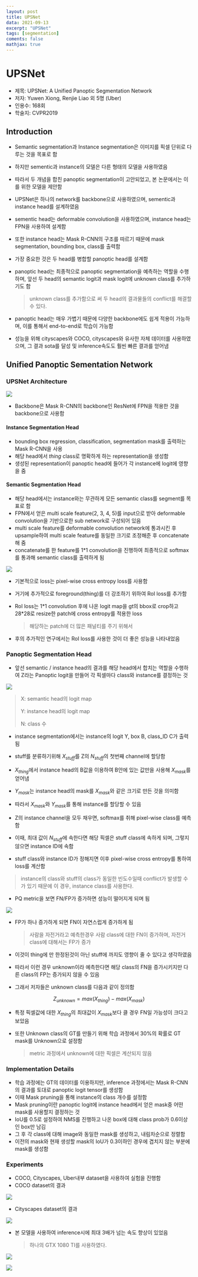 ```yaml
---
layout: post
title: UPSNet
data: 2021-09-13
excerpt: "UPSNet"
tags: [segmentation]
coments: false
mathjax: true
---
```




# UPSNet

- 제목: UPSNet: A Unified Panoptic Segmentation Network
- 저자: Yuwen Xiong, Renjie Liao 외 5명 (Uber)
- 인용수: 168회
- 학술지: CVPR2019



## Introduction

- Semantic segmentation과 Instance segmentation은 이미지를 픽셀 단위로 다루는 것을 목표로 함

- 하지만 sementic과 instance의 모델은 다른 형태의 모델을 사용하였음

- 따라서 두 개념을 합친 panoptic segmentation이 고안되었고, 본 논문에서는 이를 위한 모델을 제안함

- UPSNet은 하나의 network를 backbone으로 사용하였으며, sementic과 instance head를 설계하였음

- sementic head는 deformable convolution을 사용하였으며, instance head는 FPN을 사용하여 설계함

- 또한 instance head는 Mask R-CNN의 구조를 따르기 때문에 mask segmentation, bounding box, class를 출력함

- 가장 중요한 것은 두 head를 병합할 panoptic head를 설계함

- panoptic head는 최종적으로 panoptic segmentation을 예측하는 역할을 수행하며, 앞선 두 head의 semantic logit과 mask logit에 unknown class를 추가하기도 함

  > unknown class를 추가함으로 써 두 head의 결과물들의 conflict를 해결할 수 있다.

- panoptic head는 매우 가볍기 때문에 다양한 backbone에도 쉽게 적용이 가능하며, 이를 통해서 end-to-end로 학습이 가능함

- 성능을 위해 cityscapes와 COCO, cityscapes와 유사한 자체 데이터를 사용하였으며, 그 결과 sota를 달성 및 inference속도도 훨씬 빠른 결과를 얻어냄

## Unified Panoptic Sementation Network

### UPSNet Architecture

![](C:\workspace\논문\upsnet\fig1.png)



- Backbone은 Mask R-CNN의 backbone인 ResNet에 FPN을 적용한 것을 backbone으로 사용함

#### Instance Segmentation Head

- bounding box regression, classification, segmentation mask를 출력하는 Mask R-CNN을 사용
- 해당 head에서 *thing* class로 명확하게 하는 representation을 생성함
- 생성된 representation이 panoptic head에 들어가 각 instance에 logit에 영향을 줌

#### Semantic Segmentation Head

- 해당 head에서는 instance와는 무관하게 모든 semantic class를 segment를 목표로 함
- FPN에서 얻은 multi scale feature(2, 3, 4, 5)를 input으로 받아 deformable convolution을 기반으로한 sub network로 구성되어 있음
- multi scale feature를 deformable convolution network에 통과시킨 후 upsample하여 multi scale feature를 동일한 크기로 조정해준 후 concatenate해 줌
- concatenate를 한 feature를 1\*1 convolution을 진행하여 최종적으로 softmax를 통과해 semantic class를 출력하게 됨

![](C:\workspace\논문\upsnet\fig2.png)

- 기본적으로 loss는 pixel-wise cross entropy loss를 사용함

- 거기에 추가적으로 foreground(thing)를 더 강조하기 위하여 RoI loss를 추가함

- RoI loss는 1\*1 convolution 후에 나온 logit map을 gt의 bbox로 crop하고 28\*28로 resize한 patch에 cross entropy를 적용한 loss

  > 해당하는 patch에 더 많은 패널티를 주기 위해서

- 후의 추가적인 연구에서는 RoI loss를 사용한 것이 더 좋은 성능을 나타내었음

### Panoptic Segmentation Head

- 앞선 semantic / instance head의 결과를 해당 head에서 합치는 역할을 수행하여 Z라는 Panoptic logit을 만들어 각 픽셀마다 class와 instance를 결정하는 것

![](C:\workspace\논문\upsnet\fig3.png)

> X: semantic head의 logit map
>
> Y: instance head의 logit map
>
> N: class 수

- instance segmentation에서는 instance의 logit Y, box B, class_ID C가 출력됨

- stuff를 분류하기위해 $X_{stuff}$를 Z의 $N_{stuff}$의 첫번째 channel에 할당함
- $X_{thing}$에서 instance head의 B값을 이용하여 B안에 있는 값만을 사용해 $X_{mask}$를 얻어냄
- $Y_{mask}$는 instance head의 mask를 $X_{mask}$와 같은 크기로 만든 것을 의미함
- 따라서 $X_{mask}$와 $Y_{mask}$를 통해 instance를 할당할 수 있음
- Z의 instance channel을 모두 채우면, softmax를 취해 pixel-wise class를 예측함
- 이때, 최대 값이 $N_{stuff}$에 속한다면 해당 픽셀은 stuff class에 속하게 되며, 그렇지 않으면 instance ID에 속함
- stuff class와 instance ID가 정해지면 이후 pixel-wise cross entropy를 통하여 loss를 계산함

> instance의 class와 stuff의 class가 동일한 빈도수일때 conflict가 발생할 수가 있기 때문에 이 경우, instance class를 사용한다.



- PQ metric을 보면 FN/FP가 증가하면 성능이 떨어지게 되며 됨

![](C:\workspace\논문\upsnet\s1.png)

- FP가 하나 증가하게 되면 FN이 자연스럽게 증가하게 됨

  > 사람을 자전거라고 예측한경우 사람 class에 대한 FN이 증가하며, 자전거 class에 대해서는 FP가 증가

- 이것이 thing에 만 한정된것이 아닌 stuff에 까지도 영향이 줄 수 있다고 생각하였음

- 따라서 이런 경우 unknown이라 예측한다면 해당 class의 FN을 증가시키지만 다른 class의 FP는 증가되지 않을 수 있음

- 그래서 저자들은 unknown class를 다음과 같이 정의함

$$
Z_{unknown}=max(X_{thing})-max(X_{mask})
$$

- 특정 픽셀값에 대한 $X_{thing}$의 최대값이 $X_{mask}$보다 클 경우 FN일 가능성이 크다고 보았음

- 또한 Unknown class의 GT를 만들기 위해 학습 과정에서 30%의 확률로 GT mask를 Unknown으로 설정함

  > metric 과정에서 unknown에 대한 픽셀은 계산되지 않음

### Implementation Details

- 학습 과정에는 GT의 데이터를 이용하지만, inference 과정에서는 Mask R-CNN의 결과를 토대로 panoptic logit tensor를 생성함
- 이때 Mask pruning을 통해 instance의 class 개수를 설정함
- Mask pruning이란 panoptic logit에 instance head에서 얻은 mask중 어떤 mask를 사용할지 결정하는 것
- IoU를 0.5로 설정하여 NMS를 진행하고 나온 box에 대해 class prob가 0.6이상인 box만 남김
- 그 후 각 class에 대해 image와 동일한 mask를 생성하고, 내림차순으로 정렬함
- 이전의 mask와 현재 생성할 mask의 IoU가 0.3이하인 경우에 겹치지 않는 부분에 mask를 생성함

### Experiments

- COCO, Cityscapes, Uber내부 dataset을 사용하여 실험을 진행함
- COCO dataset의 결과

![](C:\workspace\논문\upsnet\table2.png)

- Cityscapes dataset의 결과

![](C:\workspace\논문\upsnet\table3.png)

- 본 모델을 사용하여 inference시에 최대 3배가 넘는 속도 향상이 있었음

  > 하나의 GTX 1080 TI를 사용하였다.

  

![](C:\workspace\논문\upsnet\table5.png)

![](C:\workspace\논문\upsnet\fig4.png)